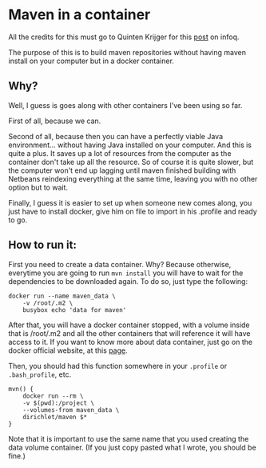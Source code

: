 # Maven in a container

All the credits for this must go to Quinten Krijger for this [post](http://www.infoq.com/articles/docker-executable-images) on infoq.

The purpose of this is to build maven repositories without having maven install on your computer but in a docker container.

## Why?
Well, I guess is goes along with other containers I've been using so far.

First of all, because we can.

Second of all, because then you can have a perfectly viable Java environment... without having Java installed on your computer. And this is quite a plus. It saves up a lot of resources from the computer as the container don't take up all the resource. So of course it is quite slower, but the computer won't end up lagging until maven finished building with Netbeans reindexing everything at the same time, leaving you with no other option but to wait.

Finally, I guess it is easier to set up when someone new comes along, you just have to install docker, give him on file to import in his .profile and ready to go.

## How to run it:

First you need to create a data container. Why? Because otherwise, everytime you are going to run `mvn install` you will have to wait for the dependencies to be downloaded again.
To do so, just type the following:

```
docker run --name maven_data \
    -v /root/.m2 \
    busybox echo 'data for maven'
```

After that, you will have a docker container stopped, with a volume inside that is /root/.m2 and all the other containers that will reference it will have access to it.
If you want to know more about data container, just go on the docker official website, at this [page](https://docs.docker.com/engine/userguide/dockervolumes/).

Then, you should had this function somewhere in your `.profile` or `.bash_profile`, etc.

```
mvn() {
    docker run --rm \
    -v $(pwd):/project \
    --volumes-from maven_data \
    dirichlet/maven $*
}
```

Note that it is important to use the same name that you used creating the data volume container. (If you just copy pasted what I wrote, you should be fine.)
